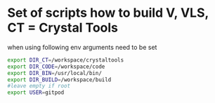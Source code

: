 
# Set of scripts how to build V, VLS, CT = Crystal Tools

when using following env arguments need to be set

```bash
export DIR_CT=/workspace/crystaltools
export DIR_CODE=/workspace/code
export DIR_BIN=/usr/local/bin/
export DIR_BUILD=/workspace/build
#leave empty if root
export USER=gitpod
```

